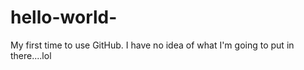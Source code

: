 # hello-world-
My first time to use GitHub. I have no idea of what I'm going to put in there....lol
